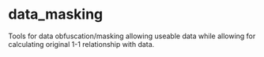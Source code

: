 # data_masking
Tools for data obfuscation/masking allowing useable data while allowing for calculating original 1-1 relationship with data.
